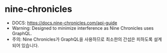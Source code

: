 # nine-chronicles
* DOCS: https://docs.nine-chronicles.com/api-guide
* Warning: Designed to minimize interference as Nine Chronicles uses GraphQL.
* 주의: Nine Chronicles가 GraphQL을 사용하므로 최소한의 간섭은 피하도록 설계 되어 있습니다.
